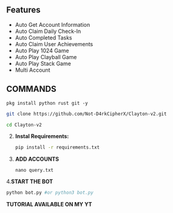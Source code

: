 ## Features

  - Auto Get Account Information
  - Auto Claim Daily Check-In
  - Auto Completed Tasks
  - Auto Claim User Achievements
  - Auto Play 1024 Game
  - Auto Play Clayball Game
  - Auto Play Stack Game
  - Multi Account
    
## COMMANDS 
```
pkg install python rust git -y
```
   ```bash
   git clone https://github.com/Not-D4rkCipherX/Clayton-v2.git
   ```
   ```bash
   cd Clayton-v2
   ```

2. **Instal Requirements:**
   ```bash
   pip install -r requirements.txt
   ```
3. **ADD ACCOUNTS**
   ```
   nano query.txt
   ```
4.**START THE BOT**
```bash
python bot.py #or python3 bot.py
```
**TUTORIAL AVAILABLE ON MY YT**
